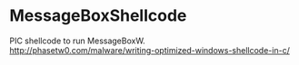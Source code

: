 # MessageBoxShellcode
PIC shellcode to run MessageBoxW.  
http://phasetw0.com/malware/writing-optimized-windows-shellcode-in-c/
